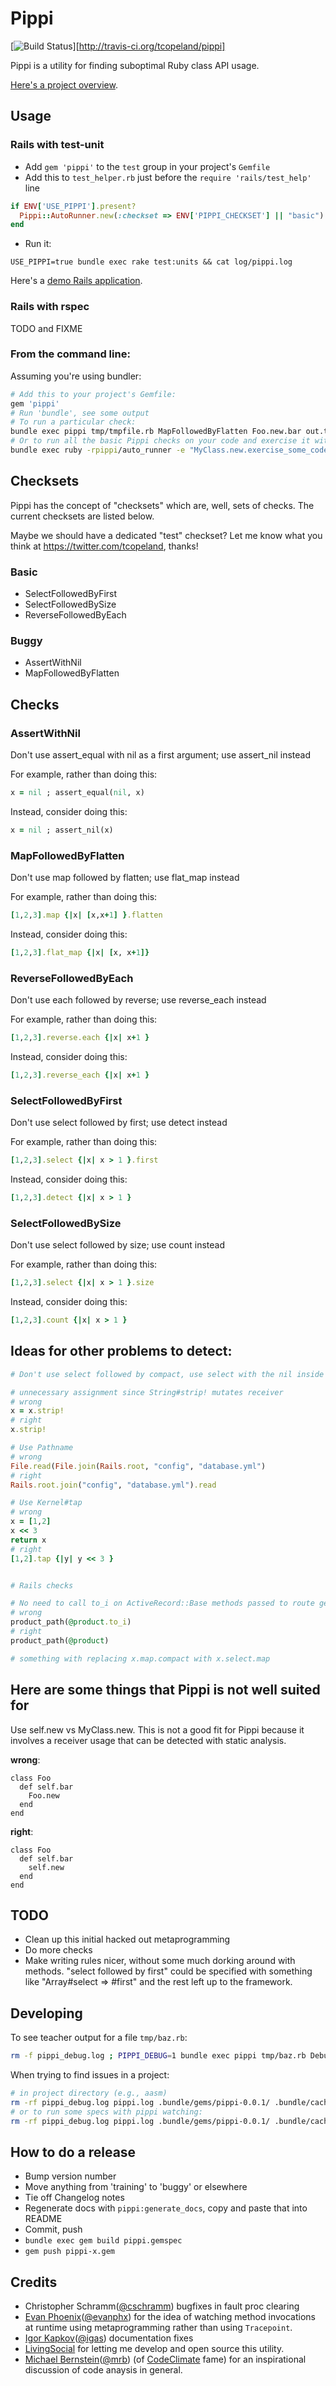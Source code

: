 # Pippi

[![Build Status](http://img.shields.io/travis/tcopeland/pippi.svg)][http://travis-ci.org/tcopeland/pippi]

Pippi is a utility for finding suboptimal Ruby class API usage.

[Here's a project overview](http://thomasleecopeland.com/2014/10/22/finding-suboptimal-api-usage.html).

## Usage

### Rails with test-unit

* Add `gem 'pippi'` to the `test` group in your project's `Gemfile`
* Add this to `test_helper.rb` just before the `require 'rails/test_help'` line

```ruby
if ENV['USE_PIPPI'].present?
  Pippi::AutoRunner.new(:checkset => ENV['PIPPI_CHECKSET'] || "basic")
end
```
* Run it:

```text
USE_PIPPI=true bundle exec rake test:units && cat log/pippi.log
```

Here's a [demo Rails application](https://github.com/tcopeland/pippi_demo#pippi-demo).

### Rails with rspec

TODO and FIXME

### From the command line:

Assuming you're using bundler:

```bash
# Add this to your project's Gemfile:
gem 'pippi'
# Run 'bundle', see some output
# To run a particular check:
bundle exec pippi tmp/tmpfile.rb MapFollowedByFlatten Foo.new.bar out.txt
# Or to run all the basic Pippi checks on your code and exercise it with MyClass.new.exercise_some_code:
bundle exec ruby -rpippi/auto_runner -e "MyClass.new.exercise_some_code"
```



## Checksets

Pippi has the concept of "checksets" which are, well, sets of checks.  The current checksets are listed below.

Maybe we should have a dedicated "test" checkset?  Let me know what you think at https://twitter.com/tcopeland, thanks!

### Basic

* SelectFollowedByFirst
* SelectFollowedBySize
* ReverseFollowedByEach

### Buggy

* AssertWithNil
* MapFollowedByFlatten

## Checks

### AssertWithNil

Don't use assert_equal with nil as a first argument; use assert_nil instead

For example, rather than doing this:

```ruby
x = nil ; assert_equal(nil, x)
```

Instead, consider doing this:

```ruby
x = nil ; assert_nil(x)
```

### MapFollowedByFlatten

Don't use map followed by flatten; use flat_map instead

For example, rather than doing this:

```ruby
[1,2,3].map {|x| [x,x+1] }.flatten
```

Instead, consider doing this:

```ruby
[1,2,3].flat_map {|x| [x, x+1]}
```

### ReverseFollowedByEach

Don't use each followed by reverse; use reverse_each instead

For example, rather than doing this:

```ruby
[1,2,3].reverse.each {|x| x+1 }
```

Instead, consider doing this:

```ruby
[1,2,3].reverse_each {|x| x+1 }
```

### SelectFollowedByFirst

Don't use select followed by first; use detect instead

For example, rather than doing this:

```ruby
[1,2,3].select {|x| x > 1 }.first
```

Instead, consider doing this:

```ruby
[1,2,3].detect {|x| x > 1 }
```

### SelectFollowedBySize

Don't use select followed by size; use count instead

For example, rather than doing this:

```ruby
[1,2,3].select {|x| x > 1 }.size
```

Instead, consider doing this:

```ruby
[1,2,3].count {|x| x > 1 }
```

## Ideas for other problems to detect:

```ruby
# Don't use select followed by compact, use select with the nil inside the block

# unnecessary assignment since String#strip! mutates receiver
# wrong
x = x.strip!
# right
x.strip!

# Use Pathname
# wrong
File.read(File.join(Rails.root, "config", "database.yml")
# right
Rails.root.join("config", "database.yml").read

# Use Kernel#tap
# wrong
x = [1,2]
x << 3
return x
# right
[1,2].tap {|y| y << 3 }


# Rails checks

# No need to call to_i on ActiveRecord::Base methods passed to route generators
# wrong
product_path(@product.to_i)
# right
product_path(@product)

# something with replacing x.map.compact with x.select.map
````

## Here are some things that Pippi is not well suited for

Use self.new vs MyClass.new. This is not a good fit for Pippi because it
involves a receiver usage that can be detected with static analysis.

**wrong**:

```
class Foo
  def self.bar
    Foo.new
  end
end
```

**right**:

```
class Foo
  def self.bar
    self.new
  end
end
```

## TODO

* Clean up this initial hacked out metaprogramming
* Do more checks
* Make writing rules nicer, without some much dorking around with methods.  "select followed by first" could be specified with something like "Array#select => #first" and the rest left up to the framework.

## Developing

To see teacher output for a file `tmp/baz.rb`:

```bash
rm -f pippi_debug.log ; PIPPI_DEBUG=1 bundle exec pippi tmp/baz.rb DebugCheck Foo.new.bar tmp/out.txt ; cat pippi_debug.log
```

When trying to find issues in a project:

```bash
# in project directory (e.g., aasm)
rm -rf pippi_debug.log pippi.log .bundle/gems/pippi-0.0.1/ .bundle/cache/pippi-0.0.1.gem .bundle/specifications/pippi-0.0.1.gemspec && bundle update pippi --local && PIPPI_DEBUG=1 bundle exec ruby -rpippi/auto_runner -e "puts 'hi'" && grep -C 5 BOOM pippi_debug.log
# or to run some specs with pippi watching:
rm -rf pippi_debug.log pippi.log .bundle/gems/pippi-0.0.1/ .bundle/cache/pippi-0.0.1.gem .bundle/specifications/pippi-0.0.1.gemspec && bundle update pippi --local && PIPPI_DEBUG=1 bundle exec ruby -rpippi/auto_runner -Ispec spec/unit/*.rb
```

## How to do a release

* Bump version number
* Move anything from 'training' to 'buggy' or elsewhere
* Tie off Changelog notes
* Regenerate docs with `pippi:generate_docs`, copy and paste that into README
* Commit, push
* `bundle exec gem build pippi.gemspec`
* `gem push pippi-x.gem`

## Credits

* Christopher Schramm([@cschramm](https://github.com/cschramm)) bugfixes in fault proc clearing
* [Evan Phoenix](https://twitter.com/evanphx)([@evanphx](https://github.com/evanphx)) for the idea of watching method invocations at runtime using metaprogramming rather than using `Tracepoint`.
* [Igor Kapkov](https://twitter.com/igasgeek)([@igas](https://github.com/igas)) documentation fixes
* [LivingSocial](https://www.livingsocial.com/) for letting me develop and open source this utility.
* [Michael Bernstein](https://twitter.com/mrb_bk)([@mrb](https://github.com/mrb)) (of [CodeClimate](https://codeclimate.com/) fame) for an inspirational discussion of code anaysis in general.
